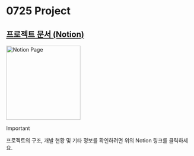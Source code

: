 # 0725 Project

## [프로젝트 문서 (Notion)](https://scythe-snowplow-4f2.notion.site/0725-Community-Forum-Project-23b7c27c3ffb80f09bafc79a8d187d5b)

<a href="https://scythe-snowplow-4f2.notion.site/0725-Community-Forum-Project-23b7c27c3ffb80f09bafc79a8d187d5b" target="_blank">
  <img src="https://img.shields.io/badge/Notion-Documentation-white?logo=notion" alt="Notion Page" width="200px">
</a>

> [!IMPORTANT]
> 프로젝트의 구조, 개발 현황 및 기타 정보를 확인하려면 위의 Notion 링크를 클릭하세요.

